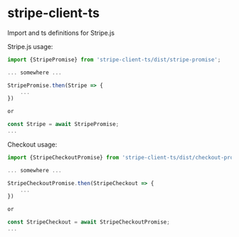 # stripe-client-ts
Import and ts definitions for Stripe.js

Stripe.js usage:
```ts
import {StripePromise} from 'stripe-client-ts/dist/stripe-promise';

... somewhere ...

StripePromise.then(Stripe => {
    ...
})

or

const Stripe = await StripePromise;
...
```

Checkout usage:

```ts
import {StripeCheckoutPromise} from 'stripe-client-ts/dist/checkout-promise';

... somewhere ...

StripeCheckoutPromise.then(StripeCheckout => {
    ...
})

or

const StripeCheckout = await StripeCheckoutPromise;
...
```